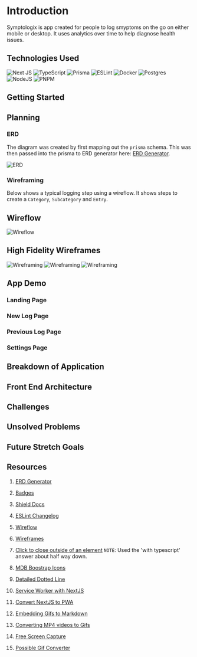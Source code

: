# Introduction

Symptologix is app created for people to log smyptoms on the go on either mobile or desktop. It uses analytics over time to help diagnose health issues.

## Technologies Used

![Next JS](https://img.shields.io/badge/Next-black?style=for-the-badge&logo=next.js&logoColor=white)
![TypeScript](https://img.shields.io/badge/typescript-%23007ACC.svg?style=for-the-badge&logo=typescript&logoColor=white)
![Prisma](https://img.shields.io/badge/Prisma-3982CE?style=for-the-badge&logo=Prisma&logoColor=white)
![ESLint](https://img.shields.io/badge/ESLint-4B3263?style=for-the-badge&logo=eslint&logoColor=white)
![Docker](https://img.shields.io/badge/docker-%230db7ed.svg?style=for-the-badge&logo=docker&logoColor=white)
![Postgres](https://img.shields.io/badge/postgres-%23316192.svg?style=for-the-badge&logo=postgresql&logoColor=white)
![NodeJS](https://img.shields.io/badge/node.js-6DA55F?style=for-the-badge&logo=node.js&logoColor=white)
![PNPM](https://img.shields.io/badge/pnpm-%234a4a4a.svg?style=for-the-badge&logo=pnpm&logoColor=f69220)

## Getting Started

## Planning

### ERD

The diagram was created by first mapping out the `prisma` schema. This was then passed into the prisma to ERD generator here: [ERD Generator](https://prisma-erd.simonknott.de/).

![ERD](public/images/erd.png)

### Wireframing

Below shows a typical logging step using a wireflow. It shows steps to create a `Category`, `Subcategory` and `Entry`.

## Wireflow

![Wireflow](public/images/Wireflow.png)

## High Fidelity Wireframes

![Wireframing](public/images/wireframes.png)
![Wireframing](public/images/wireframes-2.png)
![Wireframing](public/images/wireframes-3.png)

## App Demo

### Landing Page

### New Log Page

### Previous Log Page

### Settings Page

## Breakdown of Application

## Front End Architecture

## Challenges

## Unsolved Problems

## Future Stretch Goals

## Resources

1.  [ERD Generator](https://prisma-erd.simonknott.de/)

2.  [Badges](https://ileriayo.github.io/markdown-badges/#markdown-badges)

3.  [Shield Docs](https://shields.io/)

4.  [ESLint Changelog](https://github.com/conventional-changelog/commitlint)

5.  [Wireflow](https://lucid.app/lucidchart/dae4f2db-44b2-4960-b5fa-0b0a74966ceb/edit?beaconFlowId=6A9D8E8349A1D84A&invitationId=inv_89316d7b-46c1-4c08-b1f0-a8010b02a21c&page=0_0#)

6.  [Wireframes](https://lucid.app/lucidchart/26ce0ac3-a98a-4844-85b5-90c444026f65/edit?beaconFlowId=BB9C9229C1909359&invitationId=inv_b8d2514a-828e-4032-bf11-10f7e414d1f8&page=0_0#)

7.  [Click to close outside of an element](https://stackoverflow.com/questions/32553158/detect-click-outside-react-component/71868126#71868126?newreg=2dbe8e52b1714b2e9bf1d78defa263f0)
    `NOTE`: Used the 'with typescript' answer about half way down.

8.  [MDB Boostrap Icons](https://mdbootstrap.com/docs/react/content-styles/icons/)

9.  [Detailed Dotted Line](https://kovart.github.io/dashed-border-generator/)

10. [Service Worker with NextJS](https://blog.logrocket.com/implementing-service-workers-next-js/)

11. [Convert NextJS to PWA](https://medium.com/@2018.itsuki/convert-a-next-js-app-to-a-progressive-web-app-119d736bbcf)

12. [Embedding Gifs to Markdown](https://www.youtube.com/watch?v=jpeh1WorrWM&t=54s)

13. [Converting MP4 videos to Gifs](https://cloudconvert.com/mp4-to-gif)

14. [Free Screen Capture](https://www.screencapture.com/)

15. [Possible Gif Converter](https://askubuntu.com/questions/648603/how-to-create-an-animated-gif-from-mp4-video-via-command-line)
